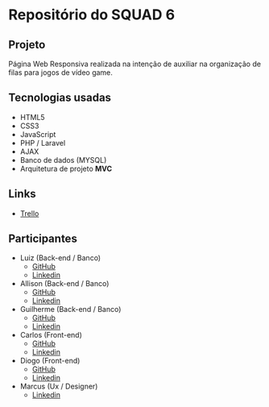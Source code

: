 # Repositório do SQUAD 6

## Projeto 
Página Web Responsiva realizada na intenção de auxiliar na organização de filas para jogos de vídeo game.

## Tecnologias usadas
- HTML5
- CSS3
- JavaScript 
- PHP / Laravel
- AJAX
- Banco de dados (MYSQL)
- Arquitetura de projeto **MVC**

## Links
- [Trello](https://trello.com/b/mb3iVsww/squad-6)

## Participantes
- Luiz (Back-end / Banco)
  - [GitHub](https://github.com/luizera-36)
  - [Linkedin](https://www.linkedin.com/in/luizgomesdev/)
- Allison (Back-end / Banco)
  - [GitHub](https://github.com/alisson199)
  - [Linkedin](https://www.linkedin.com/in/alisson-santos-de-freitas-00a975156/)
- Guilherme (Back-end / Banco)
  - [GitHub](https://github.com/GuilhermeFabio500)
  - [Linkedin](http://linkedin.com/in/guilherme-fábio-g-366786106)
- Carlos (Front-end)
  - [GitHub](https://github.com/Carlos-kaspa)
  - [Linkedin](https://www.linkedin.com/in/carlos-augusto-gomes-de-lima-000a7ab2)
- Diogo (Front-end)
  - [GitHub](https://github.com/gaspar-d)
  - [Linkedin](https://www.linkedin.com/in/gaspar-diogo/)
- Marcus (Ux / Designer)
  - [Linkedin](https://www.linkedin.com/in/marcus-mazza-5a6497190/)